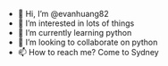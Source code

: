 - 👋 Hi, I’m @evanhuang82
- 👀 I’m interested in lots of things
- 🌱 I’m currently learning python
- 💞️ I’m looking to collaborate on python
- 📫 How to reach me? Come to Sydney

<!---
evanhuang82/evanhuang82 is a ✨ special ✨ repository because its `README.md` (this file) appears on your GitHub profile.
You can click the Preview link to take a look at your changes.
--->
